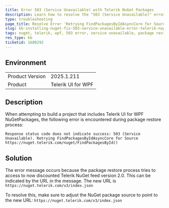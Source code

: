 ```yaml
---
title: Error 503 (Service Unavailable) with Telerik NuGet Packages
description: Learn how to resolve the "503 (Service Unavailable)" error encountered when trying to restore Telerik NuGet packages in your project.
type: troubleshooting
page_title: Resolve Error 'Retrying FindPackagesByIdAsyncCore for Source https://nuget.telerik.com/nuget/FindPackagesById()' 
slug: kb-installing-nuget-fix-503-service-unavailable-error-telerik-nuget-packages
tags: nuget, telerik, wpf, 503 error, service unavailable, package restore
res_type: kb
ticketid: 1680292
---
```


## Environment

<table>
    <tbody>
	    <tr>
	    	<td>Product Version</td>
	    	<td>2025.1.211</td>
	    </tr>
	    <tr>
	    	<td>Product</td>
	    	<td>Telerik UI for WPF</td>
	    </tr>
    </tbody>
</table>

## Description

When attempting to build a project that includes Telerik UI for WPF NuGetPackages, the following error is encountered during package restore process: 

`Response status code does not indicate success: 503 (Service Unavailable). Retrying FindPackagesByIdAsyncCore for Source https://nuget.telerik.com/nuget/FindPackagesById()`

## Solution

The error message occurs because the package restore process tries to access to now discounted Telerik NuGet feed version 2.0. This can be indicated by the URL in the message. The new URL is `https://nuget.telerik.com/v3/index.json`

To resolve this, make sure to adjust the NuGet package source to point to the new URL: `https://nuget.telerik.com/v3/index.json`

